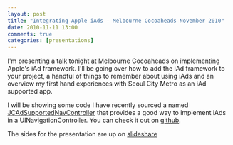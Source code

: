 ```yaml
---
layout: post
title: "Integrating Apple iAds - Melbourne Cocoaheads November 2010"
date: 2010-11-11 13:00
comments: true
categories: [presentations]
---
```


I'm presenting a talk tonight at Melbourne Cocoaheads on implementing Apple's iAd framework. I'll be going over how to add the iAd framework to your project, a handful of things to remember about using iAds and an overview my first hand experiences with Seoul City Metro as an iAd supported app.

I will be showing some code I have recently sourced a named [JCAdSupportedNavController][2] that provides a good way to implement iAds in a UINavigationController. You can check it out on [github][2].

The sides for the presentation are up on [slideshare][3]

[1]: http://www.melbournecocoaheads.com "Melbourne Cocoaheads"
[2]: https://github.com/jessedc/JCAdSupportedNavController 
[3]: http://www.slideshare.net/jessedc/integrating-iads-melbourne-cocoaheads-november-2010 "Integrating iAds - Melbourne Cocoaheads November 2010"
